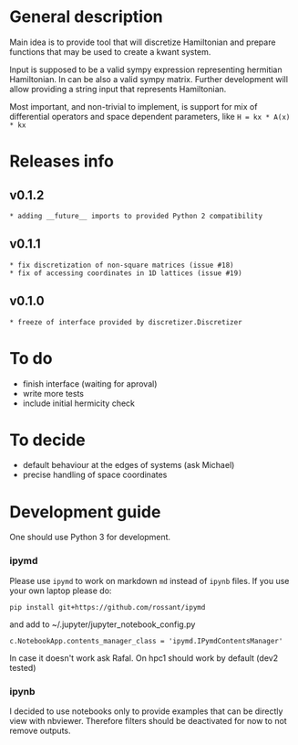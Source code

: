 # General description

Main idea is to provide tool that will discretize Hamiltonian and prepare functions that may be used to create a kwant system.

Input is supposed to be a valid sympy expression representing hermitian Hamiltonian. In can be also a valid sympy matrix. Further development will allow providing a string input that represents Hamiltonian.

Most important, and non-trivial to implement, is support for mix of differential operators and space dependent parameters, like ``H = kx * A(x) * kx``


# Releases info
## v0.1.2
    * adding __future__ imports to provided Python 2 compatibility

## v0.1.1
    * fix discretization of non-square matrices (issue #18)
    * fix of accessing coordinates in 1D lattices (issue #19)

## v0.1.0
    * freeze of interface provided by discretizer.Discretizer


# To do
* finish interface (waiting for aproval)
* write more tests
* include initial hermicity check


# To decide
* default behaviour at the edges of systems (ask Michael)
* precise handling of space coordinates


# Development guide

One should use Python 3 for development.

### ipymd
Please use ``ipymd`` to work on markdown ``md`` instead of ``ipynb`` files.
If you use your own laptop please do:
```
pip install git+https://github.com/rossant/ipymd
```
and add to ~/.jupyter/jupyter_notebook_config.py
```
c.NotebookApp.contents_manager_class = 'ipymd.IPymdContentsManager'
```
In case it doesn't work ask Rafal. On hpc1 should work by default (dev2 tested)


### ipynb
I decided to use notebooks only to provide examples that can be directly view
with nbviewer. Therefore filters should be deactivated for now to not remove
outputs.
